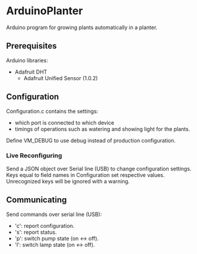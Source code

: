 # ArduinoPlanter

Arduino program for growing plants automatically in a planter.

## Prerequisites

Arduino libraries:

 - Adafruit DHT
    - Adafruit Unified Sensor (1.0.2)

## Configuration

Configuration.c contains the settings:
 - which port is connected to which device
 - timings of operations such as watering and showing light for the plants.

Define VM_DEBUG to use debug instead of production configuration.

### Live Reconfiguring

Send a JSON object over Serial line (USB) to change configuration settings.
Keys equal to field names in Configuration set respective values.
Unrecognized keys will be ignored with a warning.

## Communicating

Send commands over serial line (USB):

 - 'c': report configuration.
 - 's': report status.
 - 'p': switch pump state (on <-> off).
 - 'l': switch lamp state (on <-> off).
